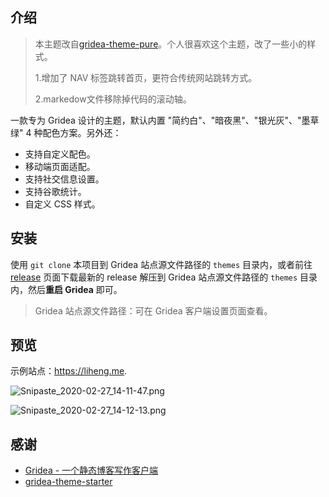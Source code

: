 ## 介绍

> 本主题改自[gridea-theme-pure](https://github.com/imhanjie/gridea-theme-pure)。个人很喜欢这个主题，改了一些小的样式。
>
>  1.增加了 NAV 标签跳转首页，更符合传统网站跳转方式。
>
>  2.markedow文件移除掉代码的滚动轴。



一款专为 Gridea 设计的主题，默认内置 "简约白"、"暗夜黑"、"银光灰"、"墨草绿" 4 种配色方案。另外还：

- 支持自定义配色。
- 移动端页面适配。
- 支持社交信息设置。
- 支持谷歌统计。
- 自定义 CSS 样式。

## 安装

使用 `git clone` 本项目到 Gridea 站点源文件路径的 `themes` 目录内，或者前往 [release](https://github.com/imhanjie/gridea-theme-pure/releases) 页面下载最新的 release 解压到 Gridea 站点源文件路径的 `themes` 目录内，然后**重启 Gridea** 即可。

> Gridea 站点源文件路径：可在 Gridea 客户端设置页面查看。

## 预览

示例站点：https://liheng.me.

![Snipaste_2020-02-27_14-11-47.png](https://i.loli.net/2020/02/27/oYSkx7URnCzlDiK.png)

![Snipaste_2020-02-27_14-12-13.png](https://i.loli.net/2020/02/27/ENZkCTWjbth72fX.png)





## 感谢

- [Gridea - 一个静态博客写作客户端](https://gridea.dev/)
- [gridea-theme-starter](https://github.com/getgridea/gridea-theme-starter)
